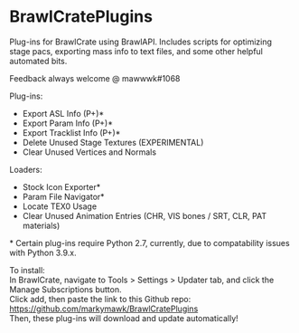 # BrawlCratePlugins
Plug-ins for BrawlCrate using BrawlAPI. Includes scripts for optimizing stage pacs, exporting mass info to text files, and some other helpful automated bits.

Feedback always welcome @ mawwwk#1068

Plug-ins:
- Export ASL Info (P+)*
- Export Param Info (P+)*
- Export Tracklist Info (P+)*
- Delete Unused Stage Textures (EXPERIMENTAL)
- Clear Unused Vertices and Normals

Loaders:
- Stock Icon Exporter*
- Param File Navigator*
- Locate TEX0 Usage
- Clear Unused Animation Entries (CHR, VIS bones / SRT, CLR, PAT materials)


\* Certain plug-ins require Python 2.7, currently, due to compatability issues with Python 3.9.x.

To install:  
In BrawlCrate, navigate to Tools > Settings > Updater tab, and click the Manage Subscriptions button.  
Click add, then paste the link to this Github repo: https://github.com/markymawk/BrawlCratePlugins  
Then, these plug-ins will download and update automatically!  

